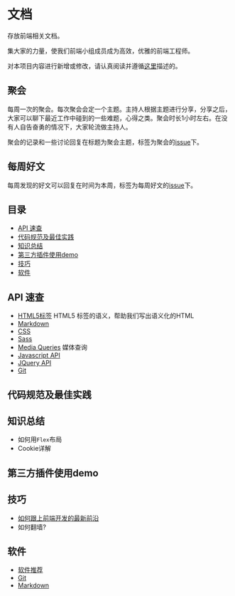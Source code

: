 # 文档
存放前端相关文档。    

集大家的力量，使我们前端小组成员成为高效，优雅的前端工程师。    

对本项目内容进行新增或修改，请认真阅读并遵循[这里](CONTRIBUTING.md)描述的。

## 聚会
每周一次的聚会。每次聚会会定一个主题。主持人根据主题进行分享，分享之后，大家可以聊下最近工作中碰到的一些难题，心得之类。聚会时长1小时左右。在没有人自告奋勇的情况下，大家轮流做主持人。    

聚会的记录和一些讨论回复在标题为聚会主题，标签为聚会的[issue](https://github.com/smartac-frontend/doc/labels/%E8%81%9A%E4%BC%9A)下。

## 每周好文
每周发现的好文可以回复在时间为本周，标签为每周好文的[issue](https://github.com/smartac-frontend/doc/labels/%E6%AF%8F%E5%91%A8%E5%A5%BD%E6%96%87)下。

## 目录
* [API 速查](#cheat-sheets)
* [代码规范及最佳实践](#code-style)
* [知识总结](#knowledge)
* [第三方插件使用demo](#demo)
* [技巧](#tip)
* [软件](#software)

## <a name="cheat-sheets">API 速查</a>
* [HTML5标签](http://websitesetup.org/html5-cheat-sheet/) HTML5 标签的语义，帮助我们写出语义化的HTML
* [Markdown](http://warpedvisions.org/projects/markdown-cheat-sheet)
* [CSS](http://overapi.com/css/)
* [Sass](http://aepicos.com/blog/sass-cheat-sheet/)
* [Media Queries](http://mac-blog.org.ua/css-3-media-queries-cheat-sheet/) 媒体查询
* [Javascript API](http://overapi.com/javascript/)
* [JQuery API](http://oscarotero.com/jquery/)
* [Git](http://www.git-tower.com/blog/git-cheat-sheet/)

## <a name="code-style">代码规范及最佳实践</a>

## <a name="knowledge">知识总结</a>
* 如何用`Flex`布局
* Cookie详解

## <a name="knowledge">第三方插件使用demo</a>

## <a name="tip">技巧</a>
* [如何跟上前端开发的最新前沿](https://uptodate.frontendrescue.org/zh/)
* 如何翻墙?

## <a name="software">软件</a>
* [软件推荐](software/suggest.md)
* [Git](software/git.md)
* [Markdown](software/markdown.md)


